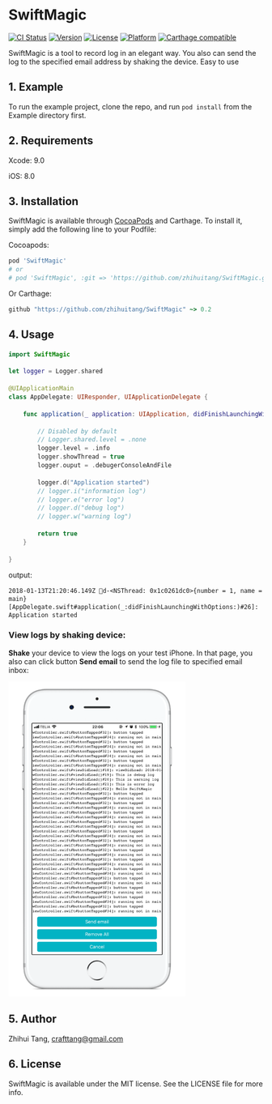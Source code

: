 # SwiftMagic

[![CI Status](http://img.shields.io/travis/zhihuitang/SwiftMagic.svg?style=flat)](https://travis-ci.org/zhihuitang/SwiftMagic)
[![Version](https://img.shields.io/cocoapods/v/SwiftMagic.svg?style=flat)](http://cocoapods.org/pods/SwiftMagic)
[![License](https://img.shields.io/cocoapods/l/SwiftMagic.svg?style=flat)](http://cocoapods.org/pods/SwiftMagic)
[![Platform](https://img.shields.io/cocoapods/p/SwiftMagic.svg?style=flat)](http://cocoapods.org/pods/SwiftMagic)
[![Carthage compatible](https://img.shields.io/badge/Carthage-compatible-4BC51D.svg?style=flat)](https://github.com/Carthage/Carthage)

SwiftMagic is a tool to record log in an elegant way. You also can send the log to the specified email address by shaking the device. Easy to use

## 1. Example

To run the example project, clone the repo, and run `pod install` from the Example directory first.

## 2. Requirements

Xcode: 9.0

iOS: 8.0

## 3. Installation

SwiftMagic is available through [CocoaPods](http://cocoapods.org) and Carthage. To install
it, simply add the following line to your Podfile:

Cocoapods:
```ruby
pod 'SwiftMagic'
# or
# pod 'SwiftMagic', :git => 'https://github.com/zhihuitang/SwiftMagic.git'
```

Or Carthage:

```ruby
github "https://github.com/zhihuitang/SwiftMagic" ~> 0.2
```

## 4. Usage

```swift
import SwiftMagic

let logger = Logger.shared

@UIApplicationMain
class AppDelegate: UIResponder, UIApplicationDelegate {

    func application(_ application: UIApplication, didFinishLaunchingWithOptions launchOptions: [UIApplicationLaunchOptionsKey: Any]?) -> Bool {
		
        // Disabled by default
        // Logger.shared.level = .none
        logger.level = .info
        logger.showThread = true
        logger.ouput = .debugerConsoleAndFile
        
        logger.d("Application started")
        // logger.i("information log")
        // logger.e("error log")
        // logger.d("debug log")
        // logger.w("warning log")

        return true
    }

}
```

output:
```
2018-01-13T21:20:46.149Z 💚d-<NSThread: 0x1c0261dc0>{number = 1, name = main}[AppDelegate.swift#application(_:didFinishLaunchingWithOptions:)#26]: Application started
```

### View logs by shaking device:

**Shake** your device to view the logs on your test iPhone. In that page, you also can click button **Send email** to send the log file to specified email inbox:

<img src="./res/logview.png" width="350">

## 5. Author

Zhihui Tang, crafttang@gmail.com

## 6. License

SwiftMagic is available under the MIT license. See the LICENSE file for more info.

